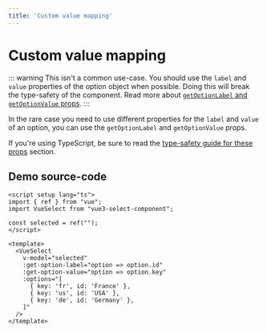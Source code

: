 ```yaml
---
title: 'Custom value mapping'
---
```


# Custom value mapping

::: warning
This isn't a common use-case. You should use the `label` and `value` properties of the option object when possible.
Doing this will break the type-safety of the component.
Read more about [`getOptionLabel` and `getOptionValue` props](../props.md).
:::

In the rare case you need to use different properties for the `label` and `value` of an option, you can use the `getOptionLabel` and `getOptionValue` props.

If you're using TypeScript, be sure to read the [type-safety guide for these props](../typescript.md#custom-value-mapping) section.

<script setup>
import { ref } from "vue";

import VueSelect from "../../src";


const selected = ref("");
</script>

<ClientOnly>
  <VueSelect
    v-model="selected"
    :get-option-label="option => option.id"
    :get-option-value="option => option.key"
    :options="[
      { id: 'France', key: 'fr' },
      { id: 'USA', key: 'us' },
      { id: 'Germany', key: 'de' },
    ]"
  />
</ClientOnly>

## Demo source-code

```vue
<script setup lang="ts">
import { ref } from "vue";
import VueSelect from "vue3-select-component";

const selected = ref("");
</script>

<template>
  <VueSelect
    v-model="selected"
    :get-option-label="option => option.id"
    :get-option-value="option => option.key"
    :options="[
      { key: 'fr', id: 'France' },
      { key: 'us', id: 'USA' },
      { key: 'de', id: 'Germany' },
    ]"
  />
</template>
```
